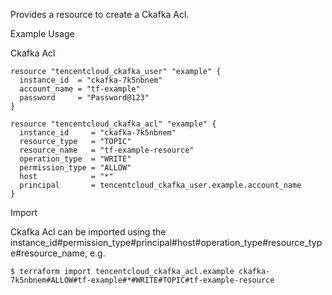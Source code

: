 Provides a resource to create a Ckafka Acl.

Example Usage

Ckafka Acl

```hcl
resource "tencentcloud_ckafka_user" "example" {
  instance_id  = "ckafka-7k5nbnem"
  account_name = "tf-example"
  password     = "Password@123"
}

resource "tencentcloud_ckafka_acl" "example" {
  instance_id     = "ckafka-7k5nbnem"
  resource_type   = "TOPIC"
  resource_name   = "tf-example-resource"
  operation_type  = "WRITE"
  permission_type = "ALLOW"
  host            = "*"
  principal       = tencentcloud_ckafka_user.example.account_name
}
```

Import

Ckafka Acl can be imported using the instance_id#permission_type#principal#host#operation_type#resource_type#resource_name, e.g.

```
$ terraform import tencentcloud_ckafka_acl.example ckafka-7k5nbnem#ALLOW#tf-example#*#WRITE#TOPIC#tf-example-resource
```
